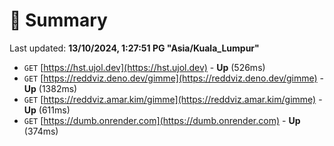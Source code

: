 # 📖 Summary
Last updated: **13/10/2024, 1:27:51 PG "Asia/Kuala_Lumpur"**

- `GET` [https://hst.ujol.dev](https://hst.ujol.dev) - **Up** (526ms)
- `GET` [https://reddviz.deno.dev/gimme](https://reddviz.deno.dev/gimme) - **Up** (1382ms)
- `GET` [https://reddviz.amar.kim/gimme](https://reddviz.amar.kim/gimme) - **Up** (611ms)
- `GET` [https://dumb.onrender.com](https://dumb.onrender.com) - **Up** (374ms)

